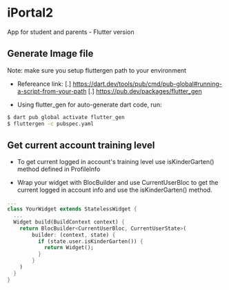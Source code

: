 # iPortal2

App for student and parents - Flutter version

## Generate Image file

Note: make sure you setup fluttergen path to your environment

- Refereance link:
  [.] https://dart.dev/tools/pub/cmd/pub-global#running-a-script-from-your-path
  [.] https://pub.dev/packages/flutter_gen

- Using flutter_gen for auto-generate dart code, run:

```bash
$ dart pub global activate flutter_gen
$ fluttergen -c pubspec.yaml
```

## Get current account training level

- To get current logged in account's training level
  use isKinderGarten() method defined in ProfileInfo

- Wrap your widget with BlocBuilder and use CurrentUserBloc to get the current logged in account info and use the isKinderGarten() method.

```dart
...
class YourWidget extends StatelessWidget {
  ...
  Widget build(BuildContext context) {
    return BlocBuilder<CurrentUserBloc, CurrentUserState>(
        builder: (context, state) {
          if (state.user.isKinderGarten()) {
            return Widget();
          }
        }
    )
  }
}
```
